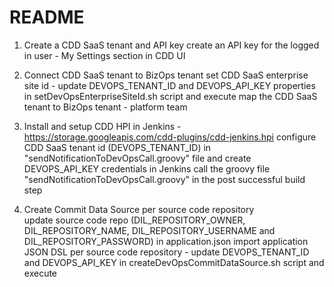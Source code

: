 # README

1. Create a CDD SaaS tenant and API key
create an API key for the logged in user - My Settings section in CDD UI

2. Connect CDD SaaS tenant to BizOps tenant
set CDD SaaS enterprise site id - update DEVOPS_TENANT_ID and DEVOPS_API_KEY properties in setDevOpsEnterpriseSiteId.sh script and execute
map the CDD SaaS tenant to BizOps tenant - platform team

3. Install and setup CDD HPI in Jenkins - https://storage.googleapis.com/cdd-plugins/cdd-jenkins.hpi
configure CDD SaaS tenant id (DEVOPS_TENANT_ID) in "sendNotificationToDevOpsCall.groovy" file and create DEVOPS_API_KEY credentials in Jenkins
call the groovy file "sendNotificationToDevOpsCall.groovy" in the post successful build step

4. Create Commit Data Source per source code repository  
update source code repo (DIL_REPOSITORY_OWNER, DIL_REPOSITORY_NAME, DIL_REPOSITORY_USERNAME and DIL_REPOSITORY_PASSWORD) in application.json
import application JSON DSL per source code repository - update DEVOPS_TENANT_ID and DEVOPS_API_KEY in createDevOpsCommitDataSource.sh script and execute


